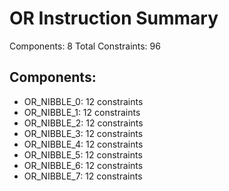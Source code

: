 # OR Instruction Summary

Components: 8
Total Constraints: 96

## Components:
- OR_NIBBLE_0: 12 constraints
- OR_NIBBLE_1: 12 constraints
- OR_NIBBLE_2: 12 constraints
- OR_NIBBLE_3: 12 constraints
- OR_NIBBLE_4: 12 constraints
- OR_NIBBLE_5: 12 constraints
- OR_NIBBLE_6: 12 constraints
- OR_NIBBLE_7: 12 constraints
